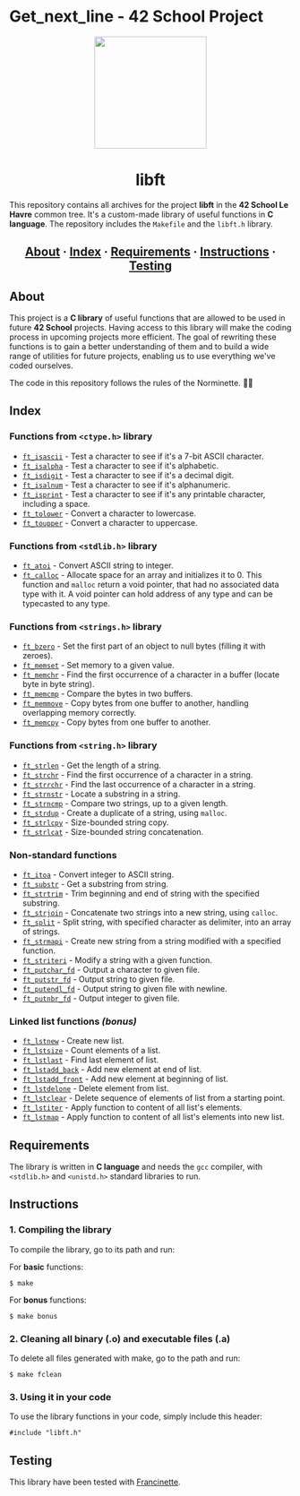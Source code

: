 # Get_next_line - 42 School Project

<div id="header" align="center">
  <img src="https://github.com/ayogun/42-project-badges/blob/main/badges/gnlm.png?raw=true" width="200"/>
</div>

<h1 align="center">libft</h1>

This repository contains all archives for the project __libft__ in the __42 School Le Havre__ common tree. It's a custom-made library of useful functions in __C language__. The repository includes the `Makefile` and the `libft.h` library.

<h2 align="center">
	<a href="#about">About</a>
	<span> · </span>
	<a href="#index">Index</a>
	<span> · </span>
	<a href="#requirements">Requirements</a>
	<span> · </span>
	<a href="#instructions">Instructions</a>
	<span> · </span>
	<a href="#testing">Testing</a>
</h2>

## About

This project is a __C library__ of useful functions that are allowed to be used in future __42 School__ projects. Having access to this library will make the coding process in upcoming projects more efficient. The goal of rewriting these functions is to gain a better understanding of them and to build a wide range of utilities for future projects, enabling us to use everything we've coded ourselves.

The code in this repository follows the rules of the Norminette. 😮‍💨

## Index
### Functions from `<ctype.h>` library
* [`ft_isascii`](https://github.com/MaximeGDFR/Libft_42/blob/main/ft_isascii.c) - Test a character to see if it's a 7-bit ASCII character.
* [`ft_isalpha`](https://github.com/MaximeGDFR/Libft_42/blob/main/ft_isalpha.c) - Test a character to see if it's alphabetic.
* [`ft_isdigit`](https://github.com/MaximeGDFR/Libft_42/blob/main/ft_isdigit.c) - Test a character to see if it's a decimal digit.
* [`ft_isalnum`](https://github.com/MaximeGDFR/Libft_42/blob/main/ft_isalnum.c) - Test a character to see if it's alphanumeric.
* [`ft_isprint`](https://github.com/MaximeGDFR/Libft_42/blob/main/ft_isprint.c) - Test a character to see if it's any printable character, including a space.
* [`ft_tolower`](https://github.com/MaximeGDFR/Libft_42/blob/main/ft_tolower.c) - Convert a character to lowercase.
* [`ft_toupper`](https://github.com/MaximeGDFR/Libft_42/blob/main/ft_toupper.c) - Convert a character to uppercase.

### Functions from `<stdlib.h>` library
* [`ft_atoi`](https://github.com/MaximeGDFR/Libft_42/blob/main/ft_atoi.c) - Convert ASCII string to integer.
* [`ft_calloc`](https://github.com/MaximeGDFR/Libft_42/blob/main/ft_calloc.c) - Allocate space for an array and initializes it to 0. This function and `malloc` return a void pointer, that had no associated data type with it. A void pointer can hold address of any type and can be typecasted to any type.

### Functions from `<strings.h>` library
* [`ft_bzero`](https://github.com/MaximeGDFR/Libft_42/blob/main/ft_bzero.c) - Set the first part of an object to null bytes (filling it with zeroes).
* [`ft_memset`](https://github.com/MaximeGDFR/Libft_42/blob/main/ft_memset.c) - Set memory to a given value.
* [`ft_memchr`](https://github.com/MaximeGDFR/Libft_42/blob/main/ft_memchr.c) - Find the first occurrence of a character in a buffer (locate byte in byte string).
* [`ft_memcmp`](https://github.com/MaximeGDFR/Libft_42/blob/main/ft_memcmp.c) - Compare the bytes in two buffers.
* [`ft_memmove`](https://github.com/MaximeGDFR/Libft_42/blob/main/ft_memmove.c) - Copy bytes from one buffer to another, handling overlapping memory correctly.
* [`ft_memcpy`](https://github.com/MaximeGDFR/Libft_42/blob/main/ft_memcpy.c) - Copy bytes from one buffer to another.

### Functions from `<string.h>` library
* [`ft_strlen`](https://github.com/MaximeGDFR/Libft_42/blob/main/ft_strlen.c) - Get the length of a string.
* [`ft_strchr`](https://github.com/MaximeGDFR/Libft_42/blob/main/ft_strchr.c) - Find the first occurrence of a character in a string.
* [`ft_strrchr`](https://github.com/MaximeGDFR/Libft_42/blob/main/ft_strrchr.c) - Find the last occurrence of a character in a string.
* [`ft_strnstr`](https://github.com/MaximeGDFR/Libft_42/blob/main/ft_strnstr.c) - Locate a substring in a string.
* [`ft_strncmp`](https://github.com/MaximeGDFR/Libft_42/blob/main/ft_strncmp.c) - Compare two strings, up to a given length.
* [`ft_strdup`](https://github.com/MaximeGDFR/Libft_42/blob/main/ft_strdup.c) - Create a duplicate of a string, using `malloc`.
* [`ft_strlcpy`](https://github.com/MaximeGDFR/Libft_42/blob/main/ft_strlcpy.c) - Size-bounded string copy.
* [`ft_strlcat`](https://github.com/MaximeGDFR/Libft_42/blob/main/ft_strlcat.c) - Size-bounded string concatenation.

### Non-standard functions
* [`ft_itoa`](https://github.com/MaximeGDFR/Libft_42/blob/main/ft_itoa.c) - Convert integer to ASCII string.
* [`ft_substr`](https://github.com/MaximeGDFR/Libft_42/blob/main/ft_substr.c) - Get a substring from string.
* [`ft_strtrim`](https://github.com/MaximeGDFR/Libft_42/blob/main/ft_strtrim.c) - Trim beginning and end of string with the specified substring.
* [`ft_strjoin`](https://github.com/MaximeGDFR/Libft_42/blob/main/ft_strjoin.c) - Concatenate two strings into a new string, using `calloc`.
* [`ft_split`](https://github.com/MaximeGDFR/Libft_42/blob/main/ft_split.c) - Split string, with specified character as delimiter, into an array of strings.
* [`ft_strmapi`](https://github.com/MaximeGDFR/Libft_42/blob/main/ft_strmapi.c) - Create new string from a string modified with a specified function.
* [`ft_striteri`](https://github.com/MaximeGDFR/Libft_42/blob/main/ft_striteri.c) - Modify a string with a given function.
* [`ft_putchar_fd`](https://github.com/MaximeGDFR/Libft_42/blob/main/ft_putchar_fd.c) - Output a character to given file.
* [`ft_putstr_fd`](https://github.com/MaximeGDFR/Libft_42/blob/main/ft_putstr_fd.c) - Output string to given file.
* [`ft_putendl_fd`](https://github.com/MaximeGDFR/Libft_42/blob/main/ft_putendl_fd.c) - Output string to given file with newline.
* [`ft_putnbr_fd`](https://github.com/MaximeGDFR/Libft_42/blob/main/ft_putnbr_fd.c) - Output integer to given file.

### Linked list functions *(bonus)*
* [`ft_lstnew`](https://github.com/MaximeGDFR/Libft_42/blob/main/ft_lstnew.c) - Create new list.
* [`ft_lstsize`](https://github.com/MaximeGDFR/Libft_42/blob/main/ft_lstsize.c) - Count elements of a list.
* [`ft_lstlast`](https://github.com/MaximeGDFR/Libft_42/blob/main/ft_lstlast.c) - Find last element of list.
* [`ft_lstadd_back`](https://github.com/MaximeGDFR/Libft_42/blob/main/ft_lstadd_back.c) - Add new element at end of list.
* [`ft_lstadd_front`](https://github.com/MaximeGDFR/Libft_42/blob/main/ft_lstadd_front.c) - Add new element at beginning of list.
* [`ft_lstdelone`](https://github.com/MaximeGDFR/Libft_42/blob/main/ft_lstdelone.c) - Delete element from list.
* [`ft_lstclear`](https://github.com/MaximeGDFR/Libft_42/blob/main/ft_lstclear.c) - Delete sequence of elements of list from a starting point.
* [`ft_lstiter`](https://github.com/MaximeGDFR/Libft_42/blob/main/ft_lstiter.c) - Apply function to content of all list's elements.
* [`ft_lstmap`](https://github.com/MaximeGDFR/Libft_42/blob/main/ft_lstmap.c) - Apply function to content of all list's elements into new list.

## Requirements
The library is written in __C language__ and needs the `gcc` compiler, with `<stdlib.h>` and `<unistd.h>` standard libraries to run.

## Instructions

### 1. Compiling the library

To compile the library, go to its path and run:

For __basic__ functions:
```
$ make
```

For __bonus__ functions:
```
$ make bonus
```

### 2. Cleaning all binary (.o) and executable files (.a)

To delete all files generated with make, go to the path and run:
```
$ make fclean
```

### 3. Using it in your code

To use the library functions in your code, simply include this header:
```
#include "libft.h"
```

## Testing
This library have been tested with [Francinette](https://github.com/xicodomingues/francinette).
